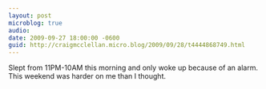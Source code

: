 ```yaml
---
layout: post
microblog: true
audio: 
date: 2009-09-27 18:00:00 -0600
guid: http://craigmcclellan.micro.blog/2009/09/28/t4444868749.html
---
```

Slept from 11PM-10AM this morning and only woke up because of an alarm.  This weekend was harder on me than I thought.
